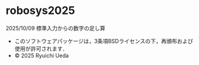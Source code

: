 # robosys2025
2025/10/09 標準入力からの数字の足し算

- このソフトウェアパッケージは，3条項BSDライセンスの下，再頒布および使用が許可されます．
- © 2025 Ryuichi Ueda
